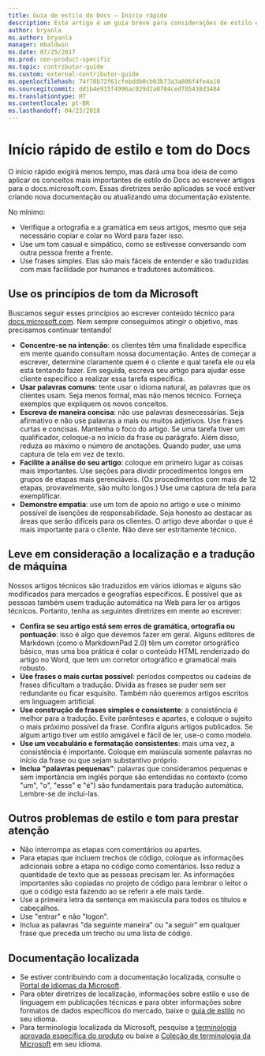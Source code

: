 ```yaml
---
title: Guia de estilo do Docs – Início rápido
description: Este artigo é um guia breve para considerações de estilo e contém apenas os tópicos essenciais para começar com o docs.microsoft.com.
author: bryanla
ms.author: bryanla
manager: mbaldwin
ms.date: 07/25/2017
ms.prod: non-product-specific
ms.topic: contributor-guide
ms.custom: external-contributor-guide
ms.openlocfilehash: 74f78b72f61cfebddb0cb03b73a3a806f4fe4a10
ms.sourcegitcommit: dd1b4e915f4996ac029d2a0704ced785438d3484
ms.translationtype: HT
ms.contentlocale: pt-BR
ms.lasthandoff: 04/23/2018
---
```

# <a name="docs-style-and-voice-quick-start"></a>Início rápido de estilo e tom do Docs

O início rápido exigirá menos tempo, mas dará uma boa ideia de como aplicar os conceitos mais importantes de estilo do Docs ao escrever artigos para o docs.microsoft.com. Essas diretrizes serão aplicadas se você estiver criando nova documentação ou atualizando uma documentação existente.

No mínimo:

- Verifique a ortografia e a gramática em seus artigos, mesmo que seja necessário copiar e colar no Word para fazer isso.
- Use um tom casual e simpático, como se estivesse conversando com outra pessoa frente a frente.
- Use frases simples. Elas são mais fáceis de entender e são traduzidas com mais facilidade por humanos e tradutores automáticos.

## <a name="use-the-microsoft-voice-principles"></a>Use os princípios de tom da Microsoft

Buscamos seguir esses princípios ao escrever conteúdo técnico para [docs.microsoft.com](https://docs.microsoft.com). Nem sempre conseguimos atingir o objetivo, mas precisamos continuar tentando!

- **Concentre-se na intenção**: os clientes têm uma finalidade específica em mente quando consultam nossa documentação. Antes de começar a escrever, determine claramente quem é o cliente e qual tarefa ele ou ela está tentando fazer. Em seguida, escreva seu artigo para ajudar esse cliente específico a realizar essa tarefa específica.
- **Usar palavras comuns**: tente usar o idioma natural, as palavras que os clientes usam. Seja menos formal, mas não menos técnico. Forneça exemplos que expliquem os novos conceitos.
- **Escreva de maneira concisa**: não use palavras desnecessárias. Seja afirmativo e não use palavras a mais ou muitos adjetivos. Use frases curtas e concisas. Mantenha o foco do artigo. Se uma tarefa tiver um qualificador, coloque-a no início da frase ou parágrafo. Além disso, reduza ao máximo o número de anotações. Quando puder, use uma captura de tela em vez de texto.
- **Facilite a análise do seu artigo**: coloque em primeiro lugar as coisas mais importantes. Use seções para dividir procedimentos longos em grupos de etapas mais gerenciáveis. (Os procedimentos com mais de 12 etapas, provavelmente, são muito longos.) Use uma captura de tela para exemplificar.
- **Demonstre empatia**: use um tom de apoio no artigo e use o mínimo possível de isenções de responsabilidade. Seja honesto ao destacar as áreas que serão difíceis para os clientes. O artigo deve abordar o que é mais importante para o cliente. Não deve ser estritamente técnico.

## <a name="consider-localization-and-machine-translation"></a>Leve em consideração a localização e a tradução de máquina

Nossos artigos técnicos são traduzidos em vários idiomas e alguns são modificados para mercados e geografias específicos. É possível que as pessoas também usem tradução automática na Web para ler os artigos técnicos. Portanto, tenha as seguintes diretrizes em mente ao escrever:

- **Confira se seu artigo está sem erros de gramática, ortografia ou pontuação**: isso é algo que devemos fazer em geral. Alguns editores de Markdown (como o MarkdownPad 2.0) têm um corretor ortográfico básico, mas uma boa prática é colar o conteúdo HTML renderizado do artigo no Word, que tem um corretor ortográfico e gramatical mais robusto.
- **Use frases o mais curtas possível**: períodos compostos ou cadeias de frases dificultam a tradução. Divida as frases se puder sem ser redundante ou ficar esquisito. Também não queremos artigos escritos em linguagem artificial.
- **Use construção de frases simples e consistente**: a consistência é melhor para a tradução. Evite parênteses e apartes, e coloque o sujeito o mais próximo possível da frase. Confira alguns artigos publicados. Se algum artigo tiver um estilo amigável e fácil de ler, use-o como modelo.
- **Use um vocabulário e formatação consistentes**: mais uma vez, a consistência é importante. Coloque em maiúscula somente palavras no início da frase ou que sejam substantivo próprio.
- **Inclua "palavras pequenas"**: palavras que consideramos pequenas e sem importância em inglês porque são entendidas no contexto (como "um", "o", "esse" e "é") são fundamentais para tradução automática. Lembre-se de incluí-las.

## <a name="other-style-and-voice-issues-to-watch-for"></a>Outros problemas de estilo e tom para prestar atenção

- Não interrompa as etapas com comentários ou apartes.
- Para etapas que incluem trechos de código, coloque as informações adicionais sobre a etapa no código como comentários. Isso reduz a quantidade de texto que as pessoas precisam ler. As informações importantes são copiadas no projeto de código para lembrar o leitor o que o código está fazendo ao se referir a ele mais tarde.
- Use a primeira letra da sentença em maiúscula para todos os títulos e cabeçalhos.
- Use "entrar" e não "logon".
- Inclua as palavras "da seguinte maneira" ou "a seguir" em qualquer frase que preceda um trecho ou uma lista de código.

## <a name="localized-documentation"></a>Documentação localizada

- Se estiver contribuindo com a documentação localizada, consulte o [Portal de idiomas da Microsoft](https://www.microsoft.com/Language/Default.aspx).
- Para obter diretrizes de localização, informações sobre estilo e uso de linguagem em publicações técnicas e para obter informações sobre formatos de dados específicos do mercado, baixe o [guia de estilo](https://www.microsoft.com/Language/StyleGuides.aspx) no seu idioma.
- Para terminologia localizada da Microsoft, pesquise a [terminologia aprovada específica do produto](https://www.microsoft.com/Language/Search.aspx) ou baixe a [Coleção de terminologia da Microsoft](https://www.microsoft.com/Language/Terminology.aspx) em seu idioma.
